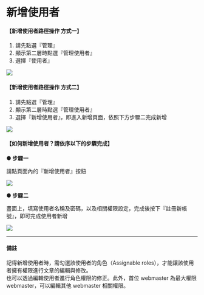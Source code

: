 # 新增使用者

#### 【新增使用者路徑操作 方式一】  

1. 請先點選『管理』
2. 顯示第二層時點選『管理使用者』
3. 選擇『使用者』

![](/_image/manage/user.png)

#### 【新增使用者路徑操作 方式二】  

1. 請先點選『管理』
2. 顯示第二層時點選『管理使用者』
3. 選擇『新增使用者』，即進入新增頁面，依照下方步驟二完成新增

![](/_image/manage/user-c.png)


#### 【如何新增使用者？請依序以下的步驟完成】  

**● 步驟一**  

請點頁面內的『新增使用者』按鈕

![](/_image/manage/user-create-b.png)


**● 步驟二**  

畫面上，填寫使用者名稱及密碼，以及相關權限設定，完成後按下『註冊新帳號』，即可完成使用者新增

![](/_image/manage/user-create.png)


---

#### 備註

記得新增使用者時，需勾選該使用者的角色（Assignable roles），才能讓該使用者擁有權限進行文章的編輯與修改。  
也可以透過編輯使用者進行角色權限的修正。此外，首位 webmaster 為最大權限 webmaster，可以編輯其他 webmaster 相關權限。